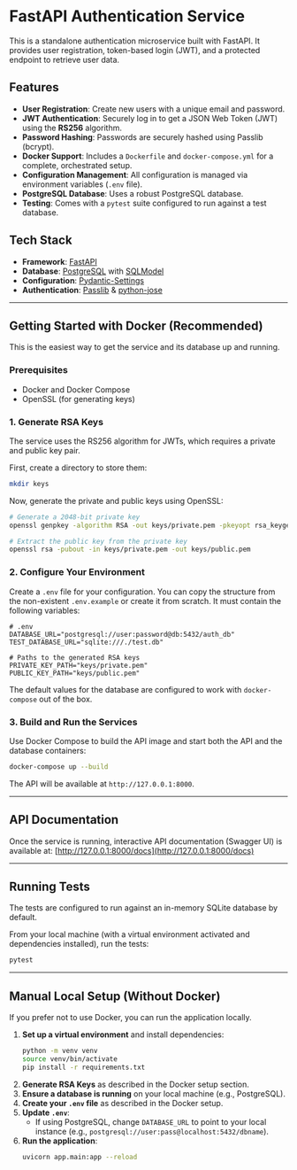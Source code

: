 # FastAPI Authentication Service

This is a standalone authentication microservice built with FastAPI. It provides user registration, token-based login (JWT), and a protected endpoint to retrieve user data.

## Features

- **User Registration**: Create new users with a unique email and password.
- **JWT Authentication**: Securely log in to get a JSON Web Token (JWT) using the **RS256** algorithm.
- **Password Hashing**: Passwords are securely hashed using Passlib (bcrypt).
- **Docker Support**: Includes a `Dockerfile` and `docker-compose.yml` for a complete, orchestrated setup.
- **Configuration Management**: All configuration is managed via environment variables (`.env` file).
- **PostgreSQL Database**: Uses a robust PostgreSQL database.
- **Testing**: Comes with a `pytest` suite configured to run against a test database.

## Tech Stack

- **Framework**: [FastAPI](https://fastapi.tiangolo.com/)
- **Database**: [PostgreSQL](https://www.postgresql.org/) with [SQLModel](https://sqlmodel.tiangolo.com/)
- **Configuration**: [Pydantic-Settings](https://docs.pydantic.dev/latest/concepts/pydantic_settings/)
- **Authentication**: [Passlib](https://passlib.readthedocs.io/en/stable/) & [python-jose](https://github.com/mpdavis/python-jose)

---

## Getting Started with Docker (Recommended)

This is the easiest way to get the service and its database up and running.

### Prerequisites

- Docker and Docker Compose
- OpenSSL (for generating keys)

### 1. Generate RSA Keys

The service uses the RS256 algorithm for JWTs, which requires a private and public key pair.

First, create a directory to store them:
```bash
mkdir keys
```

Now, generate the private and public keys using OpenSSL:
```bash
# Generate a 2048-bit private key
openssl genpkey -algorithm RSA -out keys/private.pem -pkeyopt rsa_keygen_bits:2048

# Extract the public key from the private key
openssl rsa -pubout -in keys/private.pem -out keys/public.pem
```

### 2. Configure Your Environment

Create a `.env` file for your configuration. You can copy the structure from the non-existent `.env.example` or create it from scratch. It must contain the following variables:

```
# .env
DATABASE_URL="postgresql://user:password@db:5432/auth_db"
TEST_DATABASE_URL="sqlite:///./test.db"

# Paths to the generated RSA keys
PRIVATE_KEY_PATH="keys/private.pem"
PUBLIC_KEY_PATH="keys/public.pem"
```
The default values for the database are configured to work with `docker-compose` out of the box.

### 3. Build and Run the Services

Use Docker Compose to build the API image and start both the API and the database containers:
```bash
docker-compose up --build
```
The API will be available at `http://127.0.0.1:8000`.

---

## API Documentation

Once the service is running, interactive API documentation (Swagger UI) is available at:
[http://127.0.0.1:8000/docs](http://127.0.0.1:8000/docs)

---

## Running Tests

The tests are configured to run against an in-memory SQLite database by default.

From your local machine (with a virtual environment activated and dependencies installed), run the tests:
```bash
pytest
```

---

## Manual Local Setup (Without Docker)

If you prefer not to use Docker, you can run the application locally.

1.  **Set up a virtual environment** and install dependencies:
    ```bash
    python -m venv venv
    source venv/bin/activate
    pip install -r requirements.txt
    ```
2.  **Generate RSA Keys** as described in the Docker setup section.
3.  **Ensure a database is running** on your local machine (e.g., PostgreSQL).
4.  **Create your `.env` file** as described in the Docker setup.
5.  **Update `.env`**:
    - If using PostgreSQL, change `DATABASE_URL` to point to your local instance (e.g., `postgresql://user:pass@localhost:5432/dbname`).
6.  **Run the application**:
    ```bash
    uvicorn app.main:app --reload
    ```
